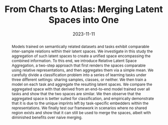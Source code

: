 ---
# Documentation: https://wowchemy.com/docs/managing-content/

title: 'From Charts to Atlas: Merging Latent Spaces into One'
subtitle: ''
summary: ''
authors:
- Donato Crisostomi
- admin
- Luca Moschella
- Pietro Barbiero
- Marco Ciccone
- Pietro Liò
- Emanuele Rodolà
tags: []
categories: []
date: '2023-11-11'
lastmod: 2023-11-11T:26:44
featured: false
draft: false
publication_short: ""

# Featured image
# To use, add an image named `featured.jpg/png` to your page's folder.
# Focal points: Smart, Center, TopLeft, Top, TopRight, Left, Right, BottomLeft, Bottom, BottomRight.
image:
  caption: ''
  focal_point: 'Center'
  preview_only: false

# Projects (optional).
#   Associate this post with one or more of your projects.
#   Simply enter your project's folder or file name without extension.
#   E.g. `projects = ["internal-project"]` references `content/project/deep-learning/index.md`.
#   Otherwise, set `projects = []`.
projects: []
publishDate: '2023-10-02T:26:44'
publication_types:
- '2'
abstract: 'Models trained on semantically related datasets and tasks exhibit comparable inter-sample relations within their latent spaces. We investigate in this study the aggregation of such latent spaces to create a unified space encompassing the combined information. To this end, we introduce Relative Latent Space Aggregation, a two-step approach that first renders the spaces comparable using relative representations, and then aggregates them via a simple mean. We carefully divide a classification problem into a series of learning tasks under three different settings: sharing samples, classes, or neither. We then train a model on each task and aggregate the resulting latent spaces. We compare the aggregated space with that derived from an end-to-end model trained over all tasks and show that the two spaces are similar. We then observe that the aggregated space is better suited for classification, and empirically demonstrate that it is due to the unique imprints left by task-specific embedders within the representations. We finally test our framework in scenarios where no shared region exists and show that it can still be used to merge the spaces, albeit with diminished benefits over naive merging.'
publication: 'NeurIPS 2023 Workshop on Symmetry and Geometry in Neural Representation (NeurReps)'
links:
- name: URL 
  url : https://arxiv.org/abs/2311.06547
---